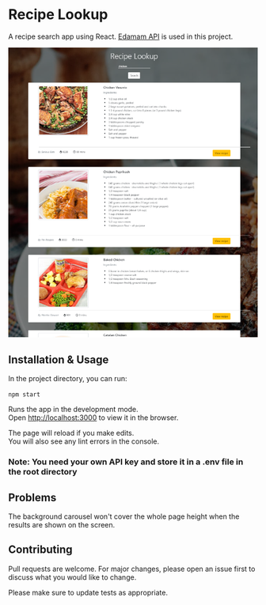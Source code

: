 # Recipe Lookup

A recipe search app using React. [Edamam API](https://developer.edamam.com/) is used in this project.

<img src="screenshot.png" width="700"/>

## Installation & Usage

In the project directory, you can run:

 `npm start`

Runs the app in the development mode.\
Open [http://localhost:3000](http://localhost:3000) to view it in the browser.

The page will reload if you make edits.\
You will also see any lint errors in the console.

### Note: You need your own API key and store it in a .env file in the root directory

## Problems
The background carousel won't cover the whole page height when the results are shown on the screen.


## Contributing
Pull requests are welcome. For major changes, please open an issue first to discuss what you would like to change.

Please make sure to update tests as appropriate.

